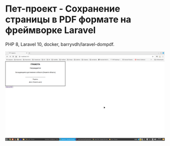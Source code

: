 # Пет-проект - Сохранение страницы в PDF формате на фреймворке Laravel

PHP 8, Laravel 10, docker, barryvdh/laravel-dompdf.

![img.png](img.png)


